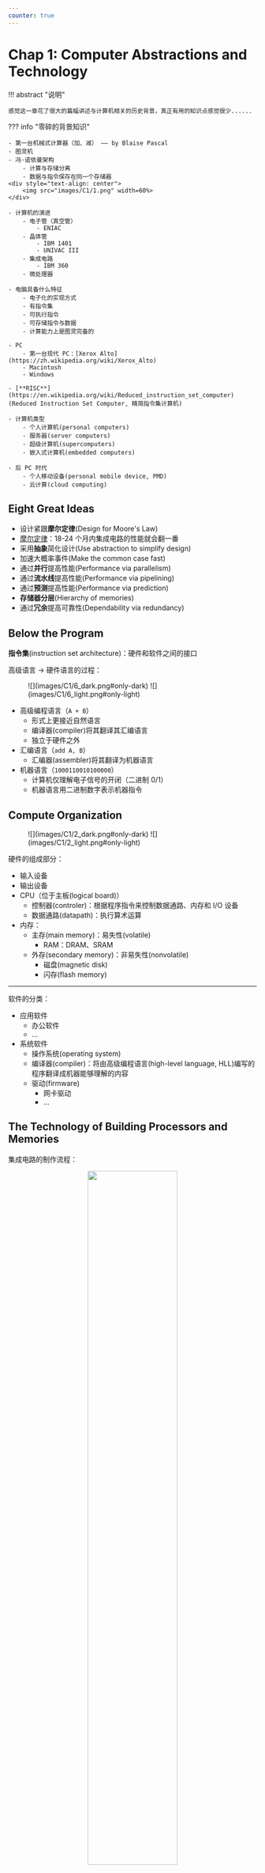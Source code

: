 ```yaml
---
counter: true
---
```


# Chap 1: Computer Abstractions and Technology

!!! abstract "说明"

    感觉这一章花了很大的篇幅讲述与计算机相关的历史背景，真正有用的知识点感觉很少......

??? info "零碎的背景知识"

    - 第一台机械式计算器（加、减） —— by Blaise Pascal
    - 图灵机
    - 冯·诺依曼架构
        - 计算与存储分离
        - 数据与指令保存在同一个存储器
    <div style="text-align: center">
        <img src="images/C1/1.png" width=60%>
    </div>

    - 计算机的演进
        - 电子管（真空管）
            - ENIAC
        - 晶体管
            - IBM 1401
            - UNIVAC III
        - 集成电路
            - IBM 360
        - 微处理器

    - 电脑具备什么特征
        - 电子化的实现方式
        - 有指令集
        - 可执行指令
        - 可存储指令与数据
        - 计算能力上是图灵完备的

    - PC
        - 第一台现代 PC：[Xerox Alto](https://zh.wikipedia.org/wiki/Xerox_Alto)
        - Macintosh
        - Windows

    - [**RISC**](https://en.wikipedia.org/wiki/Reduced_instruction_set_computer)(Reduced Instruction Set Computer, 精简指令集计算机)

    - 计算机类型
        - 个人计算机(personal computers)
        - 服务器(server computers)
        - 超级计算机(supercomputers)
        - 嵌入式计算机(embedded computers)

    - 后 PC 时代
        - 个人移动设备(personal mobile device, PMD)
        - 云计算(cloud computing)

## Eight Great Ideas

- 设计紧跟**摩尔定律**(Design for Moore's Law)
- [摩尔定律](https://en.wikipedia.org/wiki/Moore%27s_law)：18-24 个月内集成电路的性能就会翻一番
- 采用**抽象**简化设计(Use abstraction to simplify design)
- 加速大概率事件(Make the common case fast)
- 通过**并行**提高性能(Performance via parallelism)
- 通过**流水线**提高性能(Performance via pipelining)
- 通过**预测**提高性能(Performance via prediction)
- **存储器分层**(Hierarchy of memories)
- 通过**冗余**提高可靠性(Dependability via redundancy)

## Below the Program

**指令集**(instruction set architecture)：硬件和软件之间的接口

高级语言 -> 硬件语言的过程：

<figure style=" width: 80%" markdown="span">
    ![](images/C1/6_dark.png#only-dark)
    ![](images/C1/6_light.png#only-light)
    <figcaption></figcaption>
</figure>

- 高级编程语言（`A + B`）
    - 形式上更接近自然语言
    - 编译器(compiler)将其翻译其汇编语言
    - 独立于硬件之外
- 汇编语言（`add A, B`）
    - 汇编器(assembler)将其翻译为机器语言
- 机器语言（`1000110010100000`）
    - 计算机仅理解电子信号的开闭（二进制 0/1）
    - 机器语言用二进制数字表示机器指令

## Compute Organization

<figure style=" width: 70%" markdown="span">
    ![](images/C1/2_dark.png#only-dark)
    ![](images/C1/2_light.png#only-light)
    <figcaption></figcaption>
</figure>

硬件的组成部分：

- 输入设备
- 输出设备
- CPU（位于主板(logical board)）
    - 控制器(controler)：根据程序指令来控制数据通路、内存和 I/O 设备
    - 数据通路(datapath)：执行算术运算
- 内存：
    - 主存(main memory)：易失性(volatile)
        - RAM：DRAM、SRAM
    - 外存(secondary memory)：非易失性(nonvolatile)
        - 磁盘(magnetic disk)
        - 闪存(flash memory)

---
软件的分类：

- 应用软件
    - 办公软件
    - ...
- 系统软件
    - 操作系统(operating system)
    - 编译器(compiler)：将由高级编程语言(high-level language, HLL)编写的程序翻译成机器能够理解的内容
    - 驱动(firmware)
        - 网卡驱动
        - ...


## The Technology of Building Processors and Memories

集成电路的制作流程：

<div style="text-align: center">
    <img src="images/C1/7.png" width=60%>
</div>

成本计算：

$$
\begin{align}
\rm{Cost\ per\ die} & = \dfrac{\rm{Cost\ per\ wafer}}{\rm{Dies\ per\ wafer} \times \rm{Yield}}\notag \\
\rm{Dies per wafer} & = \dfrac{\rm{Wafer\ area}}{\rm{Die\ area}} \notag \\
\rm{Yield} & = \dfrac{1}{(1 + \rm{Defects\ per\ area} \times \dfrac{\rm{Die\ area}}{2})^2} \notag
\end{align}
$$

## Performance


衡量计算机性能的指标：

- 响应时间/执行时间(response time/execution time)：执行任务所需的时间
- 吞吐率(throughput/bandwidth)：单位时间内完成的工作量

>注：我们目前仅考虑响应时间

- 性能(performace) = 1 / 执行时间(execution time)
- X 的性能比 Y 快 n 倍：$\dfrac{\rm{Performance}_X}{\rm{Performance}_Y} = \dfrac{\rm{Executino\ time}_Y}{\rm{Execution\ time}_X} = n$

执行时间的测量：

- 运行时间(elapsed/wall clock/response time)：完成任务的总耗时，包括磁盘和内存的访问、I/O活动等，它反映了系统的性能
- CPU 时间：执行给定任务所花的时间，包括用户 CPU 时间（程序运行耗时）和系统 CPU 时间（执行与该程序相关的操作系统任务的耗时）

<div style="text-align: center">
    <img src="images/C1/8.png" width=60%>
</div>

**CPU 周期(clock cycle)**/**CPU 频率(clock rate)**的相关公式：

$$
\begin{align}
\rm{CPU\ Time} & = \rm{CPU\ Clock\ Cycles} \times \rm{Clock\ Cycle\ Time} \notag \\
& = \dfrac{\rm{CPU\ Clock\ Cycles}}{\rm{Clock\ Rate}} \notag
\end{align}
$$

由此，我们可以得出性能提升的方法：

- 降低 CPU 周期数
- 提升 CPU 频率
- 但是改善其中的一个属性，就会拉低另一个属性，所以需要权衡好两者

??? example "例题"

    === "问题"

        <div style="text-align: center">
            <img src="images/C1/9.png" width=50%>
        </div>         

    === "答案"

        <div style="text-align: center">
            <img src="images/C1/10.png" width=50%>
        </div>

**指令数**(instruction count, IC)和**CPI**(clock cycles per instruction)的相关公式：

$$
\begin{align}
\mathrm{CPU\ Clock\ Cycles} & = \mathrm{Instruction\ Count} \times \mathrm{Cycles\ per\ Instruction} \notag \\
\mathrm{CPU\ Time} & = \mathrm{Instruction\ Count} \times \mathrm{CPI} \times \mathrm{Clock\ Cycle\ Time} \notag \\
& = \dfrac{\mathrm{Instruction\ Count} \times \mathrm{CPI}}{\mathrm{Clock\ Rate}} \notag
\end{align}
$$

- 指令数：**取决于指令集架构**，而非具体的实现方式
>注：如果题目说这几个处理器的指令集架构是一样的，这就说明它们的指令数也是一样的。

- CPI：每条指令的时钟周期，取决于很多的设计细节，包括内存系统、处理器结构等
- 如果有不同的指令类别的话，第一个公式修改为：

$$
\mathrm{CPU\ Clock\ Cycles} = \sum\limits_{i=1}^n(\mathrm{CPI}_i \times \mathrm{Instruction\ Count_i})
$$

??? example "例题"

    === "题目"

        <div style="text-align: center">
            <img src="images/C1/11.png" width=50%>
        </div> 

    === "答案"

        <div style="text-align: center">
            <img src="images/C1/12.png" width=50%>
        </div> 

- 加权平均 CPI

$$
\mathrm{CPI} = \dfrac{\mathrm{Clock\ Cycles}}{\mathrm{Instruction\ Count}} = \sum\limits_{i=1}^n(\dfrac{\mathrm{CPI}_i \times \mathrm{Instruction\ Count}_i}{\mathrm{Instruction\ Count}})
$$

??? example "例题"

    <div style="text-align: center">
        <img src="images/C1/13.png" width=50%>
    </div> 

!!! note "总结"

    $$
    \mathrm{CPU\ Time} = \dfrac{\mathrm{Seconds}}{\mathrm{Program}} = \dfrac{\mathrm{Instructions}}{\mathrm{Program}} \times \dfrac{\mathrm{Clock\ cycles}}{\mathrm{Instruction}} \times \dfrac{\mathrm{Seconds}}{\mathrm{Clock\ Cycle}}
    $$

---
影响性能的决定因素：

- 算法
- 编程语言、编译器和架构
- 处理器和内存系统
- I/O 系统（硬件 + 操作系统）

## The Power Wall

处理器时钟频率的提升往往伴随着能耗(power)的增加——两者是相互关联的。然而近几年两者的增长速度不断放缓，原因在于能耗上的限制，防止处理器过热。

<div style="text-align: center">
    <img src="images/C1/14.png" width=70%>
</div>

CMOS 是集成电路上常常用到的工艺，它的能量消耗在于动态能源(dynamic energy)：晶体管在高低电平之间切换的时候会消耗能量。能耗与以下因素相关：

$$
\mathrm{Power} \propto \dfrac{1}{2} \times \mathrm{Capacitive\ load} \times \mathrm{Voltage}^2 \times \mathrm{Frequency\ switched}
$$

虽然降低电压看起来可以有效减小能耗，但它会带来另外一个问题：晶体管会更容易泄露能量，造成更多的浪费。

## The Switch from Uniprocessors to Multiprocessors

如今，单个处理器的性能受物理因素的限制，已经很难再有快速的提升了。因此最近的这十几年里，设计者们开始在一个芯片内放置多个处理器（其中处理器被称为“核”(core)），这种设计对吞吐量的提升较为显著。

处理器从单核到多核的转变，也促使程序员重写之前写的代码，以获得多核处理器带来的好处。然而，这对程序员而言是不小的挑战：

- 写出来的程序不仅要确保正确性，还要保证速度够快
- 需要将一个任务分成多个小块，让每个处理器分别处理，其中要考虑包括调度、加载平衡、同步时间以及各部分间的通信等问题

## Fallacies and Pitfalls

!!! bug "错误观点"

    - 改善电脑的其中一个方面，就能使电脑的整体性能有所提升
        - 阿姆达尔定律/边际收益递减规律：

        $$
        \mathrm{T_{improved}} = \dfrac{T_{affected}}{\mathrm{Amount\ of\ improvement}} + T_{unaffected}
        $$

        ??? example "例子"

            === "问题"

                假设一个程序在一台电脑里运行耗时100s，其中的乘法运算耗时80s。如果我想让程序运行比原来快5倍（也就是耗时20s），乘法运算的速度需要提升多少？

            === "答案"

                根据条件，运用上面的公式，可以得到以下式子：

                $$
                20 = \dfrac{80}{n} + 20
                $$

                显然$n$无解，因此无法通过这种方式提升性能。

    - 电脑空闲的时候耗电更少
    - 性能和能效(energy efficiency)是互不相干的两个因素
    - 使用「[性能](#performance)」一节最后总结的公式中的一部分作为性能的量度
        - MIPS(millions of instructions per second, 每秒百万条指令数)就是这样的一类量度，它的公式是：

        $$
        \begin{align}
        \mathrm{MIPS} & = \dfrac{\mathrm{Instruction\ count}}{\mathrm{Execution\ time} \times 10^6} \notag \\
        & = \dfrac{\mathrm{Instruction\ count}}{\dfrac{\mathrm{Instruction\ count} \times \mathrm{CPI}}{\mathrm{Clock\ rate}} \times 10^6} = \dfrac{\mathrm{Clock\ rate}}{\mathrm{CPI} \times 10^6} \notag
        \end{align}
        $$

        - MIPS 的问题：
            - 实际上，它没有考虑到指令数（从公式最后的结果可以看出），因此我们不能用它来比较使用不同指令集的电脑性能
            - 即使在相同的电脑上，MIPS 也会随程序的不同而不同，也就是说一台电脑可能有多个 MIPS 值
            - 如果一台电脑执行很多指令，但是每条指令都运行地很快，那么 MIPS 将无法反映实际的性能